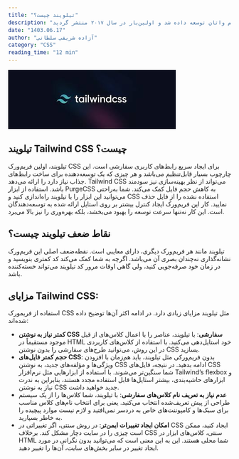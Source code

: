 ```yaml
---
title: "تیلویند چیست؟"
description: "تیلویند، توسط فردی به نام آدام واتان توسعه داده شد و اولین‌بار در سال ۲۰۱۷ منتشر گردید."
date: "1403.06.17"
author: "آزاده شریفی سلطانی"
category: "CSS"
reading_time: "12 min"
---
```


![تیلویند چیست](/public/images/tailwindcss/what%20is%20the%20tailwind.jpeg)

## تیلویند Tailwind CSS چیست؟
تیلویند، اولین فریم‌ورک CSS برای ایجاد سریع رابط‌های کاربری سفارشی است. این چارچوب بسیار قابل‌تنظیم می‌باشد و هر چیزی که یک توسعه‌دهنده برای ساخت رابط‌های جذاب نیاز دارد را ارائه می‌دهد. Tailwind CSS می‌تواند از نظر بهینه‌سازی نیز سودمند باشد. استفاده از ابزار PurgeCSS به کاهش حجم فایل کمک می‌کند. شما به‌راحتی می‌توانید این ابزار را با تیلویند راه‌اندازی کنید و CSS استفاده نشده را از فایل حذف نمایید. کار این فریم‌ورک ایجاد کنترل بیشتر بر روی استایل ارائه شده به توسعه‌دهندگان است. این کار نه‌تنها سرعت توسعه را بهبود می‌بخشد، بلکه بهره‌وری را نیز بالا می‌برد.

## نقاط ضعف تیلویند چیست؟
تیلویند مانند هر فریم‌ورک دیگری، دارای معایبی است. نقطه‌ضعف اصلی این فریم‌ورک نشانه‌گذاری نه‌چندان بصری آن می‌باشد. اگرچه به شما کمک می‌کند کد کمتری بنویسید و در زمان خود صرفه‌جویی کنید، ولی گاهی اوقات مرور کد تیلویند می‌تواند خسته‌کننده باشد.

## مزایای Tailwind CSS:
استفاده از فریمورک CSS مثل تیلویند مزایای زیادی دارد. در ادامه اکثر آن‌ها توضیح داده شده‌اند:

- **کمتر نیاز به نوشتن CSS سفارشی**: با تیلویند، عناصر را با اعمال کلاس‌های از قبل موجود مستقیماً در HTML خود استایل‌دهی می‌کنید. با استفاده از کلاس‌های کاربردی در این روش، می‌توانید طرح‌های سفارشی را بدون نوشتن CSS بسازید.
- **حجم کمتر فایل‌های CSS**: بدون فریم‌ورکی مثل تیلویند، باید هم‌زمان با افزودن ویژگی‌ها و مؤلفه‌های جدید، به نوشتن CSS ادامه بدهید. در نتیجه، فایل‌های CSS شما سنگین‌تر می‌شوند. با استفاده از ابزارهایی مثل نرم‌افزار Tailwind’s flexbox و ابزارهای حاشیه‌بندی، بیشتر استایل‌ها قابل استفاده مجدد هستند، بنابراین به ندرت نیاز به نوشتن CSS جدید خواهید داشت.
- **عدم نیاز به تعریف نام کلاس‌های سفارشی**: با تیلویند، شما کلاس‌ها را از یک سیستم طراحی از پیش تعریف‌شده انتخاب می‌کنید. یعنی برای انتخاب نام‌های کلاس مناسب برای سبک‌ها و کامپوننت‌های خاص به دردسر نمی‌افتید و لازم نیست موارد پیچیده را به خاطر بسپارید.
- **امکان ایجاد تغییرات ایمن‌تر**: در روش سنتی، اگر تغییراتی در CSS ایجاد کنید، ممکن است چیزی را در سایت دچار مشکل کند. برخلاف CSS سنتی، کلاس‌های ابزار در HTML شما محلی هستند. این به این معنی است که می‌توانید بدون نگرانی در مورد ایجاد تغییر در سایر بخش‌های سایت، آن‌ها را تغییر دهید.
